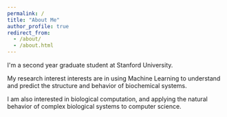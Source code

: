 ```yaml
---
permalink: /
title: "About Me"
author_profile: true
redirect_from: 
  - /about/
  - /about.html
---
```


I'm a second year graduate student at Stanford University. 

My research interest interests are in using Machine Learning to understand and predict the structure and behavior of biochemical systems. 

I am also interested in biological computation, and applying the natural behavior of complex biological systems to computer science. 